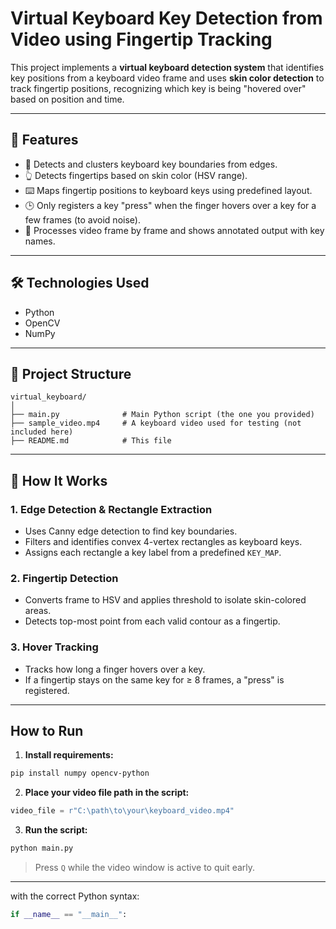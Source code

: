 
# Virtual Keyboard Key Detection from Video using Fingertip Tracking

This project implements a **virtual keyboard detection system** that identifies key positions from a keyboard video frame and uses **skin color detection** to track fingertip positions, recognizing which key is being "hovered over" based on position and time.

---

## 📸 Features

* 🧠 Detects and clusters keyboard key boundaries from edges.
* 👆 Detects fingertips based on skin color (HSV range).
* ⌨️ Maps fingertip positions to keyboard keys using predefined layout.
* 🕒 Only registers a key "press" when the finger hovers over a key for a few frames (to avoid noise).
* 🎥 Processes video frame by frame and shows annotated output with key names.

---

## 🛠️ Technologies Used

* Python
* OpenCV
* NumPy

---

## 📁 Project Structure

```
virtual_keyboard/
│
├── main.py              # Main Python script (the one you provided)
├── sample_video.mp4     # A keyboard video used for testing (not included here)
├── README.md            # This file
```

---

## 🧪 How It Works

### 1. **Edge Detection & Rectangle Extraction**

* Uses Canny edge detection to find key boundaries.
* Filters and identifies convex 4-vertex rectangles as keyboard keys.
* Assigns each rectangle a key label from a predefined `KEY_MAP`.

### 2. **Fingertip Detection**

* Converts frame to HSV and applies threshold to isolate skin-colored areas.
* Detects top-most point from each valid contour as a fingertip.

### 3. **Hover Tracking**

* Tracks how long a finger hovers over a key.
* If a fingertip stays on the same key for ≥ 8 frames, a "press" is registered.

---

##  How to Run

1. **Install requirements:**

```bash
pip install numpy opencv-python
```

2. **Place your video file path in the script:**

```python
video_file = r"C:\path\to\your\keyboard_video.mp4"
```

3. **Run the script:**

```bash
python main.py
```

> Press `Q` while the video window is active to quit early.

---



with the correct Python syntax:

```python
if __name__ == "__main__":
```
